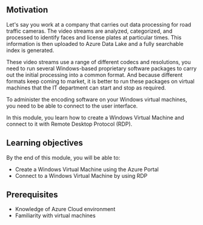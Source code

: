 ## Motivation

Let's say you work at a company that carries out data processing for road traffic cameras. The video streams are analyzed, categorized, and processed to identify faces and license plates at particular times. This information is then uploaded to Azure Data Lake and a fully searchable index is generated.

These video streams use a range of different codecs and resolutions, you need to run several Windows-based proprietary software packages to carry out the initial processing into a common format. And because different formats keep coming to market, it is better to run these packages on virtual machines that the IT department can start and stop as required.

To administer the encoding software on your Windows virtual machines, you need to be able to connect to the user interface.

In this module, you learn how to create a Windows Virtual Machine and connect to it with Remote Desktop Protocol (RDP).

## Learning objectives

By the end of this module, you will be able to:

- Create a Windows Virtual Machine using the Azure Portal
- Connect to a Windows Virtual Machine by using RDP

## Prerequisites

- Knowledge of Azure Cloud environment
- Familiarity with virtual machines
